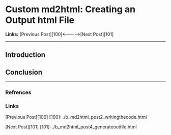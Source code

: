# Custom md2html: Creating an Output html File

**Links:** [Previous Post][100]<----->[Next Post][101]

___

## Introduction

## Conclusion

___

### Refrences

### Links

[Previous Post][100]
[100]: ./b_md2html_post2_writingthecode.html

[Next Post][101]
[101]: ./b_md2html_post4_generateoutfile.html
